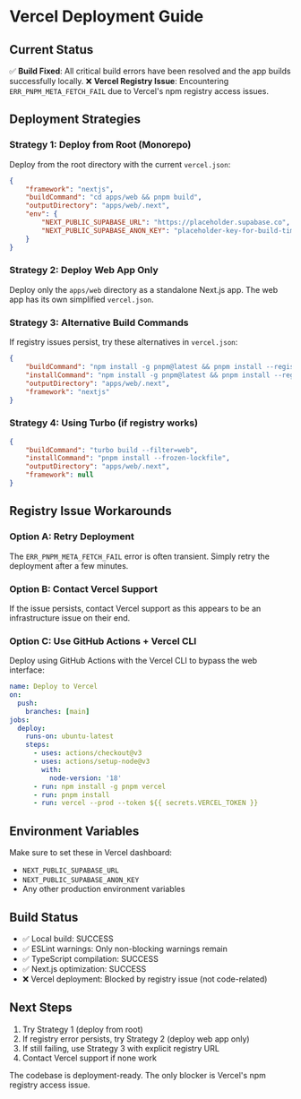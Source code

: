 # Vercel Deployment Guide

## Current Status
✅ **Build Fixed**: All critical build errors have been resolved and the app builds successfully locally.
❌ **Vercel Registry Issue**: Encountering `ERR_PNPM_META_FETCH_FAIL` due to Vercel's npm registry access issues.

## Deployment Strategies

### Strategy 1: Deploy from Root (Monorepo)
Deploy from the root directory with the current `vercel.json`:
```json
{
    "framework": "nextjs",
    "buildCommand": "cd apps/web && pnpm build",
    "outputDirectory": "apps/web/.next",
    "env": {
        "NEXT_PUBLIC_SUPABASE_URL": "https://placeholder.supabase.co",
        "NEXT_PUBLIC_SUPABASE_ANON_KEY": "placeholder-key-for-build-time"
    }
}
```

### Strategy 2: Deploy Web App Only
Deploy only the `apps/web` directory as a standalone Next.js app. The web app has its own simplified `vercel.json`.

### Strategy 3: Alternative Build Commands
If registry issues persist, try these alternatives in `vercel.json`:

```json
{
    "buildCommand": "npm install -g pnpm@latest && pnpm install --registry=https://registry.npmjs.org/ && cd apps/web && pnpm build",
    "installCommand": "npm install -g pnpm@latest && pnpm install --registry=https://registry.npmjs.org/",
    "outputDirectory": "apps/web/.next",
    "framework": "nextjs"
}
```

### Strategy 4: Using Turbo (if registry works)
```json
{
    "buildCommand": "turbo build --filter=web",
    "installCommand": "pnpm install --frozen-lockfile",
    "outputDirectory": "apps/web/.next",
    "framework": null
}
```

## Registry Issue Workarounds

### Option A: Retry Deployment
The `ERR_PNPM_META_FETCH_FAIL` error is often transient. Simply retry the deployment after a few minutes.

### Option B: Contact Vercel Support
If the issue persists, contact Vercel support as this appears to be an infrastructure issue on their end.

### Option C: Use GitHub Actions + Vercel CLI
Deploy using GitHub Actions with the Vercel CLI to bypass the web interface:

```yaml
name: Deploy to Vercel
on:
  push:
    branches: [main]
jobs:
  deploy:
    runs-on: ubuntu-latest
    steps:
      - uses: actions/checkout@v3
      - uses: actions/setup-node@v3
        with:
          node-version: '18'
      - run: npm install -g pnpm vercel
      - run: pnpm install
      - run: vercel --prod --token ${{ secrets.VERCEL_TOKEN }}
```

## Environment Variables
Make sure to set these in Vercel dashboard:
- `NEXT_PUBLIC_SUPABASE_URL`
- `NEXT_PUBLIC_SUPABASE_ANON_KEY`
- Any other production environment variables

## Build Status
- ✅ Local build: SUCCESS
- ✅ ESLint warnings: Only non-blocking warnings remain
- ✅ TypeScript compilation: SUCCESS
- ✅ Next.js optimization: SUCCESS
- ❌ Vercel deployment: Blocked by registry issue (not code-related)

## Next Steps
1. Try Strategy 1 (deploy from root)
2. If registry error persists, try Strategy 2 (deploy web app only)
3. If still failing, use Strategy 3 with explicit registry URL
4. Contact Vercel support if none work

The codebase is deployment-ready. The only blocker is Vercel's npm registry access issue.
